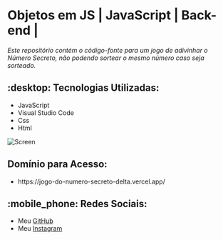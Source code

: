 # Objetos em JS | JavaScript | Back-end |


<p><em>Este repositório contém o código-fonte para um jogo de adivinhar o Número Secreto, não podendo sortear o mesmo número caso seja sorteado.</em></p>

<h2>:desktop: Tecnologias Utilizadas:</h2>
  <ul>
      <li>JavaScript</li>
      <li>Visual Studio Code</li>
      <li>Css</li>
      <li>Html</li>
   </ul>


![Screen](https://cdn.discordapp.com/attachments/1129425322685767680/1143194336775905431/image.png)

<h2>Domínio para Acesso:</h2>
<ul>
<li> https://jogo-do-numero-secreto-delta.vercel.app/</li>
</ul>

 ## :mobile_phone: Redes Sociais:
* Meu [GitHub](https://github.com/ViniciusTunes)
* Meu [Instagram](https://www.instagram.com/yng.Vinicius/)
